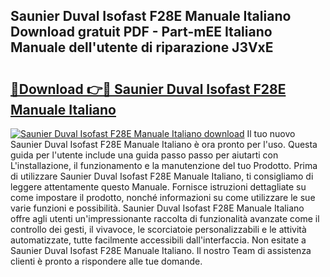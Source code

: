 ## Saunier Duval Isofast F28E Manuale Italiano Download gratuit PDF - Part-mEE Italiano Manuale dell'utente di riparazione J3VxE

# <h2><a href="http://df93np.blite.top/?on=Saunier+Duval+Isofast+F28E+Manuale+Italiano">🔗Download 👉🔴 Saunier Duval Isofast F28E Manuale Italiano</a></h2>

[![Saunier Duval Isofast F28E Manuale Italiano download](https://i.imgur.com/lujVjoI.png)](http://df93np.blite.top/?on=Saunier+Duval+Isofast+F28E+Manuale+Italiano)
Il tuo nuovo Saunier Duval Isofast F28E Manuale Italiano è ora pronto per l'uso. Questa guida per l'utente include una guida passo passo per aiutarti con L'installazione, il funzionamento e la manutenzione del tuo Prodotto. Prima di utilizzare Saunier Duval Isofast F28E Manuale Italiano, ti consigliamo di leggere attentamente questo Manuale. Fornisce istruzioni dettagliate su come impostare il prodotto, nonché informazioni su come utilizzare le sue varie funzioni e possibilità. Saunier Duval Isofast F28E Manuale Italiano offre agli utenti un'impressionante raccolta di funzionalità avanzate come il controllo dei gesti, il vivavoce, le scorciatoie personalizzabili e le attività automatizzate, tutte facilmente accessibili dall'interfaccia. Non esitate a Saunier Duval Isofast F28E Manuale Italiano. Il nostro Team di assistenza clienti è pronto a rispondere alle tue domande.
